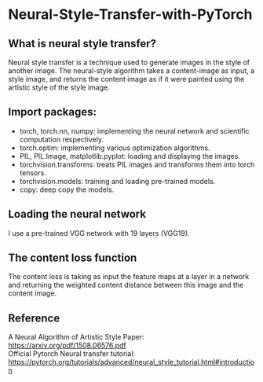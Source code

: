 # Neural-Style-Transfer-with-PyTorch

## What is neural style transfer?
Neural style transfer is a technique used to generate images in the style of another image. The neural-style algorithm takes a content-image as input, a style image, and returns the content image as if it were painted using the artistic style of the style image.

## Import packages:
- torch, torch.nn, numpy: implementing the neural network and scientific computation respectively.
- torch.optim: implementing various optimization algorithms.
- PIL, PIL.Image, matplotlib.pyplot: loading and displaying the images.
- torchvision.transforms: treats PIL images and transforms them into torch tensors.
- torchvision.models: training and loading pre-trained models.
- copy: deep copy the models.

## Loading the neural network
I use a pre-trained VGG network with 19 layers (VGG19).

## The content loss function
The content loss is taking as input the feature maps at a layer in a network and returning the weighted content distance between this image and the content image.

## Reference
A Neural Algorithm of Artistic Style Paper: https://arxiv.org/pdf/1508.06576.pdf <br>
Official Pytorch Neural transfer tutorial: https://pytorch.org/tutorials/advanced/neural_style_tutorial.html#introduction
